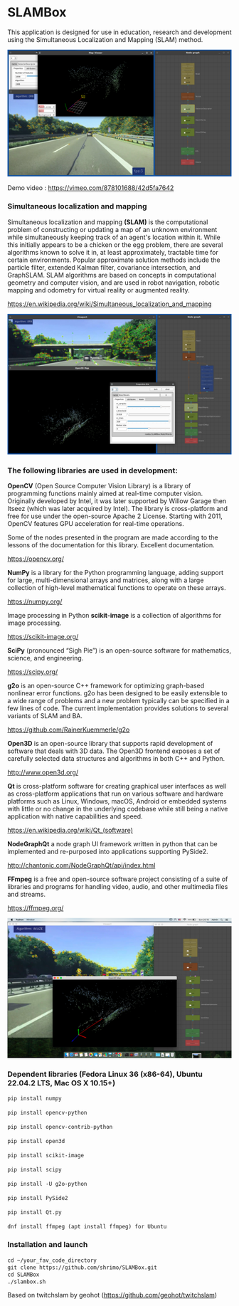 # SLAMBox
This application is designed for use in education, research and development using the Simultaneous Localization and Mapping (SLAM) method.

![Screenshot01](screenshot01.png)

Demo video : https://vimeo.com/878101688/42d5fa7642

### Simultaneous localization and mapping

Simultaneous localization and mapping **(SLAM)** is the computational problem of constructing or updating a map of an unknown environment while simultaneously keeping track of an agent's location within it. While this initially appears to be a chicken or the egg problem, there are several algorithms known to solve it in, at least approximately, tractable time for certain environments. Popular approximate solution methods include the particle filter, extended Kalman filter, covariance intersection, and GraphSLAM. SLAM algorithms are based on concepts in computational geometry and computer vision, and are used in robot navigation, robotic mapping and odometry for virtual reality or augmented reality.

https://en.wikipedia.org/wiki/Simultaneous_localization_and_mapping

![Screenshot02](screenshot02.png)

### The following libraries are used in development:

**OpenCV** (Open Source Computer Vision Library) is a library of programming functions mainly aimed at real-time computer vision. Originally developed by Intel, it was later supported by Willow Garage then Itseez (which was later acquired by Intel). The library is cross-platform and free for use under the open-source Apache 2 License. Starting with 2011, OpenCV features GPU acceleration for real-time operations.

Some of the nodes presented in the program are made according to the lessons of the documentation for this library. Excellent documentation.

https://opencv.org/

**NumPy** is a library for the Python programming language, adding support for large, multi-dimensional arrays and matrices, along with a large collection of high-level mathematical functions to operate on these arrays.

https://numpy.org/

Image processing in Python **scikit-image** is a 
collection of algorithms for image processing.

https://scikit-image.org/

**SciPy** (pronounced “Sigh Pie”) is an open-source software for mathematics, science, and engineering.

https://scipy.org/

**g2o** is an open-source C++ framework for optimizing graph-based nonlinear error functions. g2o has been designed to be easily extensible to a wide range of problems and a new problem typically can be specified in a few lines of code. The current implementation provides solutions to several variants of SLAM and BA.

https://github.com/RainerKuemmerle/g2o

**Open3D** is an open-source library that supports rapid development of software that deals with 3D data. The Open3D frontend exposes a set of carefully selected data structures and algorithms in both C++ and Python.

http://www.open3d.org/

**Qt** is cross-platform software for creating graphical user interfaces as well as cross-platform applications that run on various software and hardware platforms such as Linux, Windows, macOS, Android or embedded systems with little or no change in the underlying codebase while still being a native application with native capabilities and speed.

https://en.wikipedia.org/wiki/Qt_(software)

**NodeGraphQt** a node graph UI framework written in python that can be implemented and re-purposed into applications supporting PySide2.

http://chantonic.com/NodeGraphQt/api/index.html

**FFmpeg** is a free and open-source software project consisting of a suite of libraries and programs for handling video, audio, and other multimedia files and streams.

https://ffmpeg.org/

![Screenshot03](screenshot03.png)

### Dependent libraries (Fedora Linux 36 (x86-64), Ubuntu 22.04.2 LTS,  Mac OS X 10.15+)

```
pip install numpy

pip install opencv-python

pip install opencv-contrib-python

pip install open3d

pip install scikit-image

pip install scipy

pip install -U g2o-python

pip install PySide2

pip install Qt.py

dnf install ffmpeg (apt install ffmpeg) for Ubuntu
```

### Installation and launch

```
cd ~/your_fav_code_directory
git clone https://github.com/shrimo/SLAMBox.git
cd SLAMBox
./slambox.sh
```


Based on twitchslam by geohot (https://github.com/geohot/twitchslam)

